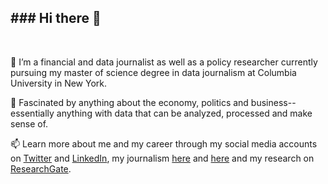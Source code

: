 <h2> ### Hi there 👋 </h2>
<br>

👀 I’m a financial and data journalist as well as a policy researcher currently pursuing my master of science degree in data journalism at Columbia University in New York.

💞️ Fascinated by anything about the economy, politics and business-- essentially anything with data that can be analyzed, processed and make sense of.

📫 Learn more about me and my career through my social media accounts on [Twitter](https://twitter.com/prinzmagtulis) and [LinkedIn](https://www.linkedin.com/in/prinzmagtulis/), my journalism [here](https://www.philstar.com/authors/1097494/prinz-magtulis) and [here](https://www.ft.com/search?q=prinz+magtulis) and my research on [ResearchGate](https://www.researchgate.net/profile/Prinz-Magtulis).
